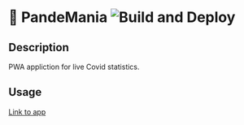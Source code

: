 # 🦠 PandeMania ![Build and Deploy](https://github.com/jurczewski/PandeMania/workflows/Build%20and%20Deploy/badge.svg)
## Description
PWA appliction for live Covid statistics.

## Usage
[Link to app](https://jurczewski.github.io/PandeMania/)
